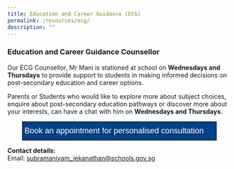 ```yaml
---
title: Education and Career Guidance (ECG)
permalink: /resources/ecg/
description: ""
---
```

### Education and Career Guidance Counsellor

Our ECG Counsellor, Mr Mani is stationed at school on **Wednesdays and Thursdays** to provide support to students in making informed decisions on post-secondary education and career options.

Parents or Students who would like to explore more about subject choices, enquire about post-secondary education pathways or discover more about your interests, can have a chat with him on **Wednesdays and Thursdays.**

<style type="text/css">
.tg  {border-collapse:collapse;border-spacing:0;margin:0px auto;}
.tg td{border-color:black;border-style:solid;border-width:1px;font-family:Arial, sans-serif;font-size:14px;
  overflow:hidden;padding:10px 5px;word-break:normal;}
.tg th{border-color:black;border-style:solid;border-width:1px;font-family:Arial, sans-serif;font-size:14px;
  font-weight:normal;overflow:hidden;padding:10px 5px;word-break:normal;}
.tg .tg-oqf2{background-color:#034289;font-size:18px;text-align:left;vertical-align:top}
</style>
<table class="tg" style="undefined;table-layout: fixed; width: 439px">
<colgroup>
<col style="width: 439px">
</colgroup>
<tbody>
  <tr>
    <td class="tg-oqf2"><a href="https://moeecg.appointeze.com/onlinelink/Subramaniyam"><span style="color:#FFF;background-color:#034289">Book an appointment for personalised consultation</span></a></td>
  </tr>
</tbody>
</table>

**Contact details:**  
Email: [subramaniyam\_jekanathan@schools.gov.sg](mailto:subramaniyam_jekanathan@schools.gov.sg)
